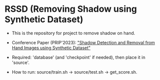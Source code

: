 # RSSD (Removing Shadow using Synthetic Dataset)
- This is the repository for project to remove shadow on hand.
- Conference Paper (PRIP'2023): ["Shadow Detection and Removal from Hand Images using Synthetic Dataset"](https://elib.bsu.by/handle/123456789/306240)

- Required: 'database' (and 'checkpoint' if needed), then place it in 'source'.
- How to run: source/train.sh -> source/test.sh -> get_score.sh.
